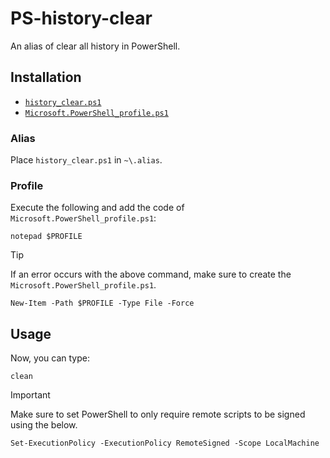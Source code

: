 # PS-history-clear

An alias of clear all history in PowerShell.

## Installation

- [`history_clear.ps1`](#alias)
- [`Microsoft.PowerShell_profile.ps1`](#profile)

### Alias

Place `history_clear.ps1` in `~\.alias`.

### Profile

Execute the following and add the code of `Microsoft.PowerShell_profile.ps1`:

```shell
notepad $PROFILE
```

> [!TIP]
>
> If an error occurs with the above command, make sure to create the `Microsoft.PowerShell_profile.ps1`.
>
> ```shell
> New-Item -Path $PROFILE -Type File -Force
> ```


## Usage

Now, you can type:

```shell
clean
```

> [!IMPORTANT]
>
> Make sure to set PowerShell to only require remote scripts to be signed using the below.
> ```shell
> Set-ExecutionPolicy -ExecutionPolicy RemoteSigned -Scope LocalMachine
> ```
